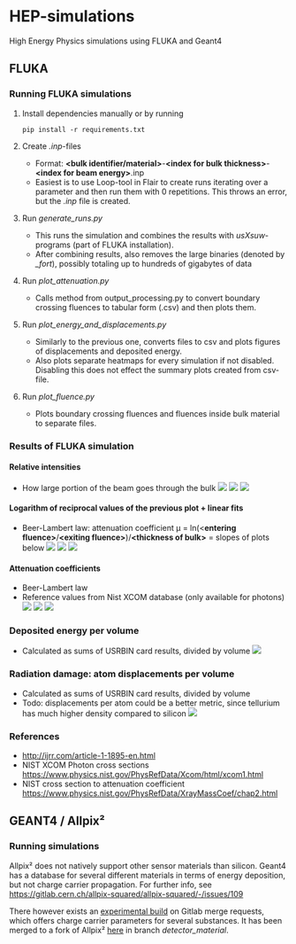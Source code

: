 # HEP-simulations
High Energy Physics simulations using FLUKA and Geant4

## FLUKA

### Running FLUKA simulations
1. Install dependencies manually or by running

       pip install -r requirements.txt
1. Create _.inp_-files
    * Format: __\<bulk identifier/material>__-__\<index for bulk thickness>__-__\<index for beam energy>__.inp
    * Easiest is to use Loop-tool in Flair to create runs iterating over a parameter and then run them with 0 repetitions. This throws an error, but the _.inp_ file is created.
1. Run _generate_runs.py_
    * This runs the simulation and combines the results with _usXsuw_-programs (part of FLUKA installation).
    * After combining results, also removes the large binaries (denoted by *_fort*), possibly totaling up to hundreds of gigabytes of data
1. Run _plot_attenuation.py_
    * Calls method from output_processing.py to convert boundary crossing fluences to tabular form (.csv) and then plots them.
1. Run _plot_energy_and_displacements.py_
   * Similarly to the previous one, converts files to csv and plots figures of displacements and deposited energy.
   * Also plots separate heatmaps for every simulation if not disabled. Disabling this does not effect the summary plots created from csv-file.
1. Run _plot_fluence.py_
   * Plots boundary crossing fluences and fluences inside bulk material to separate files.

### Results of FLUKA simulation
#### Relative intensities
* How large portion of the beam goes through the bulk
![](pics/fluence_Silicon.png)
![](pics/fluence_CdTe&#32;(photon&#32;beam).png)
![](pics/fluence_CdTe&#32;(neutron&#32;beam).png)

#### Logarithm of reciprocal values of the previous plot + linear fits
* Beer-Lambert law: attenuation coefficient µ = ln(\<**entering fluence>**/**\<exiting fluence>**)/**\<thickness of bulk>** = slopes of plots below
![](pics/attenuation_Silicon.png)
![](pics/attenuation_CdTe&#32;(photon&#32;beam).png)
![](pics/attenuation_CdTe&#32;(neutron&#32;beam).png)

#### Attenuation coefficients
* Beer-Lambert law
* Reference values from Nist XCOM database (only available for photons)
![](pics/attenuationcoef_Silicon.png)
![](pics/attenuationcoef_CdTe&#32;(photon&#32;beam).png)
![](pics/attenuationcoef_CdTe&#32;(neutron&#32;beam).png)

### Deposited energy per volume
* Calculated as sums of USRBIN card results, divided by volume
![](pics/deposited_energies.png)

### Radiation damage: atom displacements per volume
* Calculated as sums of USRBIN card results, divided by volume
* Todo: displacements per atom could be a better metric, since tellurium has much higher density compared to silicon
![](pics/displacements.png)

### References
* http://ijrr.com/article-1-1895-en.html
* NIST XCOM Photon cross sections https://www.physics.nist.gov/PhysRefData/Xcom/html/xcom1.html
* NIST cross section to attenuation coefficient https://www.physics.nist.gov/PhysRefData/XrayMassCoef/chap2.html

## GEANT4 / Allpix²

### Running simulations
Allpix² does not natively support other sensor materials than silicon. Geant4 has a database for several different materials in terms of energy deposition, but not charge carrier propagation. For further info, see https://gitlab.cern.ch/allpix-squared/allpix-squared/-/issues/109

There however exists an [experimental build](https://gitlab.cern.ch/allpix-squared/allpix-squared/-/merge_requests/165) on Gitlab merge requests,
which offers charge carrier parameters for several substances. It has been merged to a fork of Allpix² [here](https://github.com/saarioka/allpix-squared) in branch _detector_material_. 
